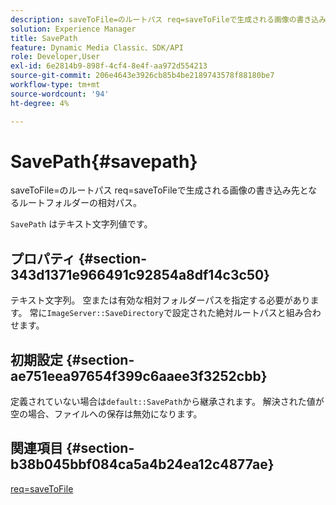 ```yaml
---
description: saveToFile=のルートパス req=saveToFileで生成される画像の書き込み先となるルートフォルダーの相対パス。
solution: Experience Manager
title: SavePath
feature: Dynamic Media Classic、SDK/API
role: Developer,User
exl-id: 6e2814b9-898f-4cf4-8e4f-aa972d554213
source-git-commit: 206e4643e3926cb85b4be2189743578f88180be7
workflow-type: tm+mt
source-wordcount: '94'
ht-degree: 4%

---
```


# SavePath{#savepath}

saveToFile=のルートパス req=saveToFileで生成される画像の書き込み先となるルートフォルダーの相対パス。

`SavePath` はテキスト文字列値です。

## プロパティ {#section-343d1371e966491c92854a8df14c3c50}

テキスト文字列。 空または有効な相対フォルダーパスを指定する必要があります。 常に`ImageServer::SaveDirectory`で設定された絶対ルートパスと組み合わせます。

## 初期設定 {#section-ae751eea97654f399c6aaee3f3252cbb}

定義されていない場合は`default::SavePath`から継承されます。 解決された値が空の場合、ファイルへの保存は無効になります。

## 関連項目 {#section-b38b045bbf084ca5a4b24ea12c4877ae}

[req=saveToFile](../../../../../is-api/http-ref/image-serving-api-ref/c-http-protocol-reference/c-command-reference/r-req/r-req.md#reference-907cdb4a97034db7ad94695f25552e76)
